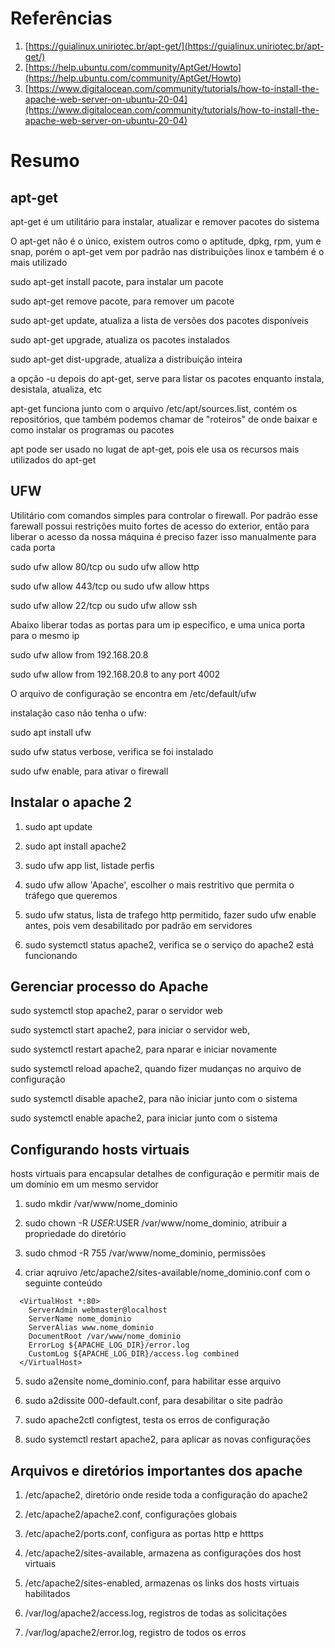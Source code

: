 # Referências

1. [https://guialinux.uniriotec.br/apt-get/](https://guialinux.uniriotec.br/apt-get/)
2. [https://help.ubuntu.com/community/AptGet/Howto](https://help.ubuntu.com/community/AptGet/Howto)
3. [https://www.digitalocean.com/community/tutorials/how-to-install-the-apache-web-server-on-ubuntu-20-04](https://www.digitalocean.com/community/tutorials/how-to-install-the-apache-web-server-on-ubuntu-20-04)

# Resumo

## apt-get

apt-get é um utilitário para instalar, atualizar e remover pacotes do sistema

O apt-get não é o único, existem outros como o aptitude, dpkg, rpm, yum e snap, porém o apt-get vem por padrão nas distribuições linox e também é o mais utilizado

sudo apt-get install pacote, para instalar um pacote

sudo apt-get remove pacote, para remover um pacote

sudo apt-get update, atualiza a lista de versões dos pacotes disponíveis

sudo apt-get upgrade, atualiza os pacotes instalados 

sudo apt-get dist-upgrade, atualiza a distribuição inteira

a opção -u depois do apt-get, serve para listar os pacotes enquanto instala, desistala, atualiza, etc

apt-get funciona junto com o arquivo /etc/apt/sources.list, contém os repositórios, que também podemos chamar de "roteiros" de onde baixar e como instalar os programas ou pacotes

apt pode ser usado no lugat de apt-get, pois ele usa os recursos mais utilizados do apt-get

## UFW

Utilitário com comandos simples para controlar o firewall. Por padrão esse farewall possui restrições muito fortes de acesso do exterior, então para liberar o acesso da nossa máquina é preciso fazer isso manualmente para cada porta

sudo ufw allow 80/tcp ou sudo ufw allow http

sudo ufw allow 443/tcp ou sudo ufw allow https

sudo ufw allow 22/tcp ou sudo ufw allow ssh

Abaixo liberar todas as portas para um ip especifico, e uma unica porta para o mesmo ip

sudo ufw allow from 192.168.20.8

sudo ufw allow from 192.168.20.8 to any port 4002

O arquivo de configuração se encontra em /etc/default/ufw

instalação caso não tenha o ufw:

sudo apt install ufw

sudo ufw status verbose, verifica se foi instalado

sudo ufw enable, para ativar o firewall

## Instalar o apache 2

1. sudo apt update

2. sudo apt install apache2

3. sudo ufw app list, listade perfis

4. sudo ufw allow 'Apache', escolher o mais restritivo que permita o tráfego que queremos

5. sudo ufw status, lista de trafego http permitido, fazer sudo ufw enable antes, pois vem desabilitado por padrão em servidores

6. sudo systemctl status apache2, verifica se o serviço do apache2 está funcionando

## Gerenciar processo do Apache

sudo systemctl stop apache2, parar o servidor web

sudo systemctl start apache2, para iniciar o servidor web,

sudo systemctl restart apache2, para nparar e iniciar novamente

sudo systemctl reload apache2, quando fizer mudanças no arquivo de configuração

sudo systemctl disable apache2, para não iniciar junto com o sistema

sudo systemctl enable apache2, para iniciar junto com o sistema

## Configurando hosts virtuais

hosts virtuais para encapsular detalhes de configuração e permitir mais de um domínio em um mesmo servidor

1. sudo mkdir /var/www/nome_dominio

2. sudo chown -R $USER:$USER /var/www/nome_dominio, atribuir a propriedade do diretório

3. sudo chmod -R 755 /var/www/nome_dominio, permissões

4. criar aqruivo /etc/apache2/sites-available/nome_dominio.conf com o seguinte conteúdo

```
  <VirtualHost *:80>
    ServerAdmin webmaster@localhost
    ServerName nome_dominio
    ServerAlias www.nome_dominio
    DocumentRoot /var/www/nome_dominio
    ErrorLog ${APACHE_LOG_DIR}/error.log
    CustomLog ${APACHE_LOG_DIR}/access.log combined
  </VirtualHost>
```

5. sudo a2ensite nome_dominio.conf, para habilitar esse arquivo

6. sudo a2dissite 000-default.conf, para desabilitar o site padrão

7. sudo apache2ctl configtest, testa os erros de configuração

8. sudo systemctl restart apache2, para aplicar as novas configurações

## Arquivos e diretórios importantes dos apache

1. /etc/apache2, diretório onde reside toda a configuração do apache2

2. /etc/apache2/apache2.conf, configurações globais

3. /etc/apache2/ports.conf, configura as portas http e htttps

4. /etc/apache2/sites-available, armazena as configurações dos host virtuais

5. /etc/apache2/sites-enabled, armazenas os links dos hosts virtuais habilitados

6. /var/log/apache2/access.log, registros de todas as solicitações

7. /var/log/apache2/error.log, registro de todos os erros
